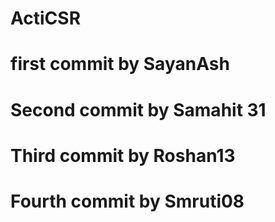 # ActiCSR

# first commit by SayanAsh
# Second commit by Samahit 31
# Third commit by Roshan13
# Fourth commit by Smruti08